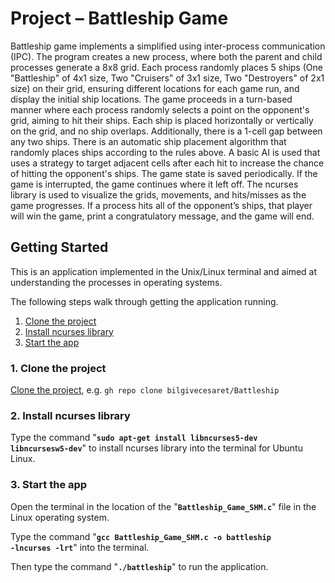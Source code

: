 # Project – Battleship Game

Battleship game implements a simplified using inter-process communication (IPC). The program creates a new process, where both the parent and child processes generate a 8x8 grid. Each process randomly places 5 ships (One "Battleship" of 4x1 size, Two "Cruisers" of 3x1 size, Two "Destroyers" of 2x1 size) on their grid, ensuring different locations for each game run, and display the initial ship locations. The game proceeds in a turn-based manner where each process randomly selects a point on the opponent's grid, aiming to hit their ships. Each ship is placed horizontally or vertically on the grid, and no ship overlaps. Additionally, there is a 1-cell gap between any two ships. There is an automatic ship placement algorithm that randomly places ships according to the rules above. A basic AI is used that uses a strategy to target adjacent cells after each hit to increase the chance of hitting the opponent's ships. The game state is saved periodically. If the game is interrupted, the game continues where it left off. The ncurses library is used to visualize the grids, movements, and hits/misses as the game progresses. If a process hits all of the opponent’s ships, that player will win the game, print a congratulatory message, and the game will end.

## Getting Started

This is an application implemented in the Unix/Linux terminal and aimed at understanding the processes in operating systems.

The following steps walk through getting the application running. 

1. [Clone the project](#1-clone-the-project)
2. [Install ncurses library](#2-install-ncurses-library)
3. [Start the app](#3-start-the-app)

### 1. Clone the project

  [Clone the project](https://github.com/bilgivecesaret/Battleship.git), e.g. `gh repo clone bilgivecesaret/Battleship`

### 2. Install ncurses library

Type the command "<code><b>sudo apt-get install libncurses5-dev libncursesw5-dev</b></code>" to install ncurses library into the terminal for Ubuntu Linux.

### 3. Start the app

Open the terminal in the location of the "<code><b>Battleship_Game_SHM.c</b></code>" file in the Linux operating system.

Type the command "<code><b>gcc Battleship_Game_SHM.c -o battleship -lncurses -lrt</b></code>" into the terminal.

Then type the command "<code><b>./battleship</b></code>" to run the application.
